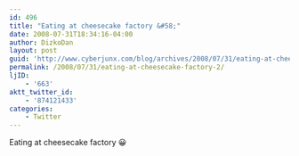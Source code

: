 ```yaml
---
id: 496
title: "Eating at cheesecake factory &#58;"
date: 2008-07-31T18:34:16-04:00
author: DizkoDan
layout: post
guid: 'http://www.cyberjunx.com/blog/archives/2008/07/31/eating-at-cheesecake-factory-2/'
permalink: /2008/07/31/eating-at-cheesecake-factory-2/
ljID:
    - '663'
aktt_twitter_id:
    - '874121433'
categories:
    - Twitter
---
```


Eating at cheesecake factory 😀
